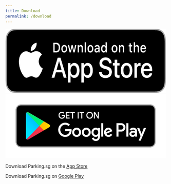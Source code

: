 ```yaml
---
title: Download
permalink: /download
---
```

<a href='https://apps.apple.com/vn/app/parking-sg/id1286602494'>
	<img src='/images/Download_on_the_App_Store_Badge.png' alt='alt-text' width='500' height='200'/>
</a>

<a href='https://play.google.com/store/apps/details?id=sg.parking.streetsmart&hl=en'>
	<img src='/images/google-play-badge.png' alt='alt-text' width='500' height='200'/>
</a>


Download Parking.sg on the [App Store](https://apps.apple.com/vn/app/parking-sg/id1286602494)

Download Parking.sg on [Google Play](https://play.google.com/store/apps/details?id=sg.parking.streetsmart&hl=en)